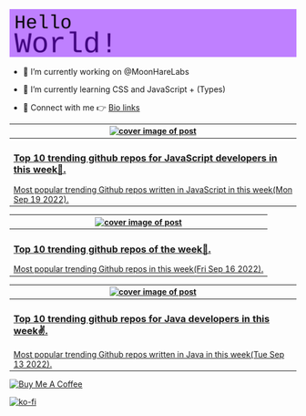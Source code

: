 [![Hello World!](https://github.com/ksenginew/ksenginew/raw/main/header.svg)](#nolink)

- 🔭 I’m currently working on @MoonHareLabs  

- 🌱 I’m currently learning CSS and JavaScript + (Types)    

- 💌 Connect with me 👉 [Bio links](https://ksengine.bio.link)

<!-- blog  posts start -->
<a href="https://dev.to/ksengine/top-10-trending-github-repos-for-javascript-developers-in-this-week-1h32">
<table>
<thead>
<tr>
<th>
<img src="https://res.cloudinary.com/practicaldev/image/fetch/s--3Hq11vAM--/c_imagga_scale,f_auto,fl_progressive,h_420,q_auto,w_1000/https://images.unsplash.com/photo-1477949331575-2763034b5fb5%3Fcrop%3Dentropy%26cs%3Dtinysrgb%26fit%3Dmax%26fm%3Djpg%26ixid%3DMnwyODI4ODF8MHwxfHJhbmRvbXx8fHx8fHx8fDE2NjM1ODc1Nzc%26ixlib%3Drb-1.2.1%26q%3D80%26w%3D1080" alt="cover image of post" width="500px" height="auto"/>
</th>
</tr>
</thead>
<tbody>
<tr>
<td>
<h3>Top 10 trending github repos for JavaScript developers in this week🚀.</h3>
Most popular trending Github repos written in JavaScript in this week(Mon Sep 19 2022).
</td>
</tr>
</tbody>
</table>
</a>



<a href="https://dev.to/ksengine/top-10-trending-github-repos-of-the-week-20ag">
<table>
<thead>
<tr>
<th>
<img src="https://res.cloudinary.com/practicaldev/image/fetch/s--QWaFxXaA--/c_imagga_scale,f_auto,fl_progressive,h_420,q_auto,w_1000/https://images.unsplash.com/photo-1618401479427-c8ef9465fbe1%3Fcrop%3Dentropy%26cs%3Dtinysrgb%26fit%3Dmax%26fm%3Djpg%26ixid%3DMnwyODI4ODF8MHwxfHJhbmRvbXx8fHx8fHx8fDE2NjMzMjg1MTk%26ixlib%3Drb-1.2.1%26q%3D80%26w%3D1080" alt="cover image of post" width="500px" height="auto"/>
</th>
</tr>
</thead>
<tbody>
<tr>
<td>
<h3>Top 10 trending github repos of the week💋.</h3>
Most popular trending Github repos in this week(Fri Sep 16 2022).
</td>
</tr>
</tbody>
</table>
</a>



<a href="https://dev.to/ksengine/top-10-trending-github-repos-for-java-developers-in-this-week-1l4b">
<table>
<thead>
<tr>
<th>
<img src="https://res.cloudinary.com/practicaldev/image/fetch/s--yE6mjqdT--/c_imagga_scale,f_auto,fl_progressive,h_420,q_auto,w_1000/https://images.unsplash.com/photo-1496374200594-218d93021c8c%3Fcrop%3Dentropy%26cs%3Dtinysrgb%26fit%3Dmax%26fm%3Djpg%26ixid%3DMnwyODI4ODF8MHwxfHJhbmRvbXx8fHx8fHx8fDE2NjMwNjkyNjM%26ixlib%3Drb-1.2.1%26q%3D80%26w%3D1080" alt="cover image of post" width="500px" height="auto"/>
</th>
</tr>
</thead>
<tbody>
<tr>
<td>
<h3>Top 10 trending github repos for Java developers in this week✌.</h3>
Most popular trending Github repos written in Java in this week(Tue Sep 13 2022).
</td>
</tr>
</tbody>
</table>
</a>
<!-- blog  posts end -->

<a href="https://www.buymeacoffee.com/ksengine">
  <img src="https://cdn.buymeacoffee.com/buttons/v2/default-yellow.png" alt="Buy Me A Coffee" width="200px" height="auto"/>
</a>

[![ko-fi](https://ko-fi.com/img/githubbutton_sm.svg)](https://ko-fi.com/D1D473BME)
